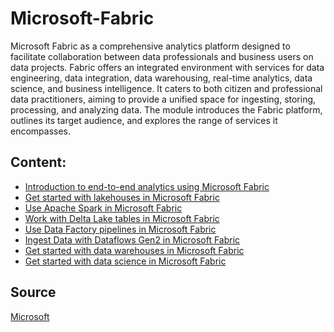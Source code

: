 # Microsoft-Fabric

Microsoft Fabric as a comprehensive analytics platform designed to facilitate collaboration between data professionals and business users on data projects. Fabric offers an integrated environment with services for data engineering, data integration, data warehousing, real-time analytics, data science, and business intelligence. It caters to both citizen and professional data practitioners, aiming to provide a unified space for ingesting, storing, processing, and analyzing data. The module introduces the Fabric platform, outlines its target audience, and explores the range of services it encompasses.

## Content:
- [Introduction to end-to-end analytics using Microsoft Fabric](Introduction.md)
- [Get started with lakehouses in Microsoft Fabric](Lakehouses.md)
- [Use Apache Spark in Microsoft Fabric]()
- [Work with Delta Lake tables in Microsoft Fabric]()
- [Use Data Factory pipelines in Microsoft Fabric]()
- [Ingest Data with Dataflows Gen2 in Microsoft Fabric]()
- [Get started with data warehouses in Microsoft Fabric]()
- [Get started with data science in Microsoft Fabric]()

## Source
[Microsoft](https://www.microsoft.com/en-us/microsoft-fabric)
